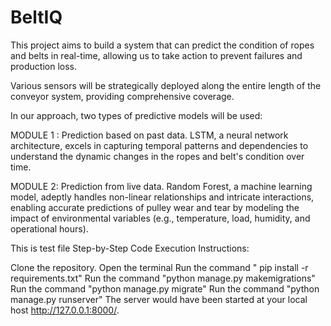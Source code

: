 # BeltIQ

This project aims to build a system that can predict the condition of ropes and belts in real-time, allowing us to take action to prevent failures and production loss.

Various sensors will be strategically deployed along the entire length of the conveyor system, providing comprehensive coverage.

In our approach, two types of predictive models will be used: 

MODULE 1 : Prediction based on past data. LSTM, a neural network architecture, excels in capturing temporal patterns and dependencies to understand the dynamic changes in the ropes and belt's condition over time.

MODULE 2: Prediction from live data. Random Forest, a machine learning model, adeptly handles non-linear relationships and intricate interactions, enabling accurate predictions of pulley wear and tear by modeling the impact of environmental variables (e.g., temperature, load, humidity, and operational hours).


This is test file Step-by-Step Code Execution Instructions:

Clone the repository.
Open the terminal
Run the command " pip install -r requirements.txt"
Run the command "python manage.py makemigrations"
Run the command "python manage.py migrate"
Run the command "python manage.py runserver"
The server would have been started at your local host http://127.0.0.1:8000/.
